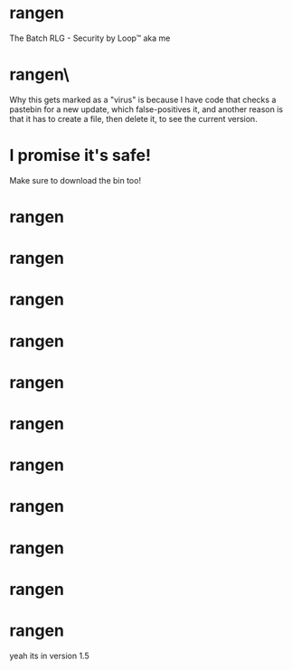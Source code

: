 # rangen
The Batch RLG - Security by Loop™ aka me
# rangen\
Why this gets marked as a "virus" is because I have code that checks a pastebin for a new update, which false-positives it, and another reason is that it has to create a file, then delete it, to see the current version.
# I promise it's safe!
Make sure to download the bin too!
# rangen
# rangen
# rangen
# rangen
# rangen
# rangen
# rangen
# rangen
# rangen
# rangen
# rangen
yeah its in version 1.5
